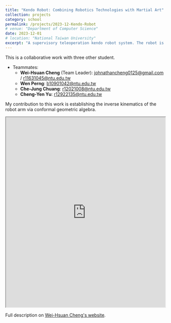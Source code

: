 ```yaml
---
title: "Kendo Robot: Combining Robotics Technologies with Martial Art"
collection: projects
category: school
permalink: /projects/2023-12-Kendo-Robot
# venue: "Department of Computer Science"
date: 2023-12-01
# location: "National Taiwan University"
excerpt: "A supervisory teleoperation kendo robot system. The robot is able to track the opponent’s pose and wait for the operator’s command to attack. *Robotics competition winner as a team leader in the course project of [CSIE5074](https://nol.ntu.edu.tw/nol/coursesearch/print_table.php?course_id=922%20U1070&class=&dpt_code=9210&ser_no=62682&semester=112-1&lang=CH) Robotics, offered by [Prof. Li-Chen Fu](https://www.ntueeacl.com/25351235662594525480-advisor.html) @ NTU EE*. <a href='https://github.com/wei-hsuan-cheng/kendo_robot' target='_blank' style='text-decoration: none;'><i class='fab fa-github' style=''></i><span style='margin-left: 0.13cm'>kendo_robot</span></a>"
---
```


This is a collaborative work with three other student.
- Teammates:
    - **Wei-Hsuan Cheng** (Team Leader): <a href="mailto:johnathancheng0125@gmail.com">johnathancheng0125@gmail.com</a> / <a href="mailto:r11631045@ntu.edu.tw">r11631045@ntu.edu.tw</a>
    - **Wen Perng**: <a href="mailto:b10901042@ntu.edu.tw">b10901042@ntu.edu.tw</a>
    - **Che-Jung Chuang**: <a href="mailto:r12021008@ntu.edu.tw">r12021008@ntu.edu.tw</a>
    - **Cheng-Yen Yu**: <a href="mailto:r12922135@ntu.edu.tw">r12922135@ntu.edu.tw</a>

My contribution to this work is establishing the inverse kinematics of the robot arm via conformal geometric algebra.

<iframe src="https://wei-hsuan-cheng.github.io/project/2023-12-kendo-robot" width="100%" height="600px" title="Kendo Robot"></iframe>

<p>
Full description on <a href="https://wei-hsuan-cheng.github.io/project/2023-12-kendo-robot">Wei-Hsuan Cheng's website</a>.
</p>